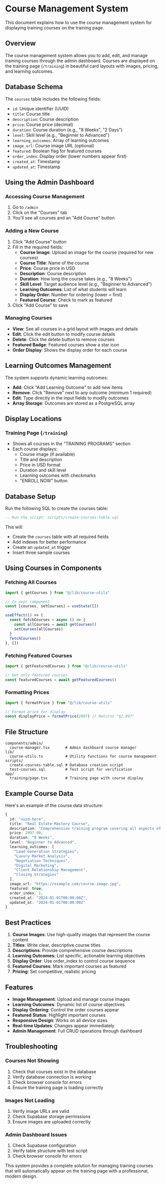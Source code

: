 # Course Management System

This document explains how to use the course management system for displaying training courses on the training page.

## Overview

The course management system allows you to add, edit, and manage training courses through the admin dashboard. Courses are displayed on the training page (`/training`) in beautiful card layouts with images, pricing, and learning outcomes.

## Database Schema

The `courses` table includes the following fields:
- `id`: Unique identifier (UUID)
- `title`: Course title
- `description`: Course description
- `price`: Course price (decimal)
- `duration`: Course duration (e.g., "8 Weeks", "2 Days")
- `level`: Skill level (e.g., "Beginner to Advanced")
- `learning_outcomes`: Array of learning outcomes
- `image_url`: Course image URL (optional)
- `featured`: Boolean flag for featured courses
- `order_index`: Display order (lower numbers appear first)
- `created_at`: Timestamp
- `updated_at`: Timestamp

## Using the Admin Dashboard

### Accessing Course Management
1. Go to `/admin`
2. Click on the "Courses" tab
3. You'll see all courses and an "Add Course" button

### Adding a New Course
1. Click "Add Course" button
2. Fill in the required fields:
   - **Course Image**: Upload an image for the course (required for new courses)
   - **Course Title**: Name of the course
   - **Price**: Course price in USD
   - **Description**: Course description
   - **Duration**: How long the course takes (e.g., "8 Weeks")
   - **Skill Level**: Target audience level (e.g., "Beginner to Advanced")
   - **Learning Outcomes**: List of what students will learn
   - **Display Order**: Number for ordering (lower = first)
   - **Featured Course**: Check to mark as featured
3. Click "Add Course" to save

### Managing Courses
- **View**: See all courses in a grid layout with images and details
- **Edit**: Click the edit button to modify course details
- **Delete**: Click the delete button to remove courses
- **Featured Badge**: Featured courses show a star icon
- **Order Display**: Shows the display order for each course

## Learning Outcomes Management

The system supports dynamic learning outcomes:
- **Add**: Click "Add Learning Outcome" to add new items
- **Remove**: Click "Remove" next to any outcome (minimum 1 required)
- **Edit**: Type directly in the input fields to modify outcomes
- **Array Storage**: Outcomes are stored as a PostgreSQL array

## Display Locations

### Training Page (`/training`)
- Shows all courses in the "TRAINING PROGRAMS" section
- Each course displays:
  - Course image (if available)
  - Title and description
  - Price in USD format
  - Duration and skill level
  - Learning outcomes with checkmarks
  - "ENROLL NOW" button

## Database Setup

Run the following SQL to create the courses table:

```sql
-- Run the script: scripts/create-courses-table.sql
```

This will:
- Create the `courses` table with all required fields
- Add indexes for better performance
- Create an `updated_at` trigger
- Insert three sample courses

## Using Courses in Components

### Fetching All Courses

```typescript
import { getCourses } from "@/lib/course-utils"

// In your component
const [courses, setCourses] = useState([])

useEffect(() => {
  const fetchCourses = async () => {
    const allCourses = await getCourses()
    setCourses(allCourses)
  }
  fetchCourses()
}, [])
```

### Fetching Featured Courses

```typescript
import { getFeaturedCourses } from "@/lib/course-utils"

// Get only featured courses
const featuredCourses = await getFeaturedCourses()
```

### Formatting Prices

```typescript
import { formatPrice } from "@/lib/course-utils"

// Format price for display
const displayPrice = formatPrice(2997) // Returns "$2,997"
```

## File Structure

```
components/admin/
  course-manager.tsx       # Admin dashboard course manager
lib/
  course-utils.ts          # Utility functions for course management
scripts/
  create-courses-table.sql # Database creation script
  test-courses.sql         # Test script for verification
app/
  training/page.tsx        # Training page with course display
```

## Example Course Data

Here's an example of the course data structure:

```typescript
{
  id: "uuid-here",
  title: "Real Estate Mastery Course",
  description: "Comprehensive training program covering all aspects of luxury real estate sales and marketing.",
  price: 2997.00,
  duration: "8 Weeks",
  level: "Beginner to Advanced",
  learning_outcomes: [
    "Lead Generation Strategies",
    "Luxury Market Analysis",
    "Negotiation Techniques",
    "Digital Marketing",
    "Client Relationship Management",
    "Closing Strategies"
  ],
  image_url: "https://example.com/course-image.jpg",
  featured: true,
  order_index: 1,
  created_at: "2024-01-01T00:00:00Z",
  updated_at: "2024-01-01T00:00:00Z"
}
```

## Best Practices

1. **Course Images**: Use high-quality images that represent the course content
2. **Titles**: Write clear, descriptive course titles
3. **Descriptions**: Provide comprehensive course descriptions
4. **Learning Outcomes**: List specific, actionable learning objectives
5. **Display Order**: Use order_index to control course sequence
6. **Featured Courses**: Mark important courses as featured
7. **Pricing**: Set competitive, realistic pricing

## Features

- **Image Management**: Upload and manage course images
- **Learning Outcomes**: Dynamic list of course objectives
- **Display Ordering**: Control the order courses appear
- **Featured Status**: Highlight important courses
- **Responsive Design**: Works on all device sizes
- **Real-time Updates**: Changes appear immediately
- **Admin Management**: Full CRUD operations through dashboard

## Troubleshooting

### Courses Not Showing
1. Check that courses exist in the database
2. Verify database connection is working
3. Check browser console for errors
4. Ensure the training page is loading correctly

### Images Not Loading
1. Verify image URLs are valid
2. Check Supabase storage permissions
3. Ensure images are uploaded correctly

### Admin Dashboard Issues
1. Check Supabase configuration
2. Verify table structure with test script
3. Check browser console for errors

This system provides a complete solution for managing training courses that will automatically appear on the training page with a professional, modern design. 